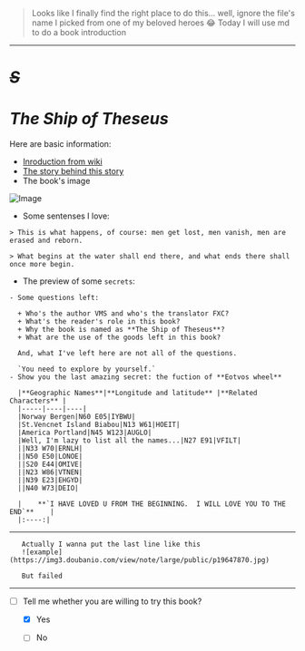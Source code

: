    > Looks like I finally find the right place to do this... well, ignore the file's name I picked from one of my beloved heroes :joy:
   > Today I will use md to do a book introduction
* * *
# *~~S~~*
# *The Ship of Theseus*
Here are basic information:
*    [Inroduction from wiki](https://en.wikipedia.org/wiki/S._(Dorst_novel))
*    [The story behind this story](https://en.wikipedia.org/wiki/Ship_of_Theseus)
*    The book's image 

![Image](http://img30.ddimg.cn/66/36/1065147600-3_e_1.jpg)
*    Some sentenses I love:
   
    > This is what happens, of course: men get lost, men vanish, men are erased and reborn.
    
    > What begins at the water shall end there, and what ends there shall once more begin.
*    The preview of some `secrets`:
     
    - Some questions left:
    
      + Who's the author VMS and who's the translator FXC?
      + What's the reader's role in this book?
      + Why the book is named as **The Ship of Theseus**?
      + What are the use of the goods left in this book?
    
      And, what I've left here are not all of the questions.
    
      `You need to explore by yourself.`
    - Show you the last amazing secret: the fuction of **Eotvos wheel**
       
      |**Geographic Names**|**Longitude and latitude** |**Related Characters** |
      |-----|----|----|
      |Norway Bergen|N60 E05|IYBWU|
      |St.Vencnet Island Biabou|N13 W61|HOEIT|
      |America Portland|N45 W123|AUGLO|
      |Well, I'm lazy to list all the names...|N27 E91|VFILT|
      ||N33 W70|ERNLH|
      ||N50 E50|LONOE|
      ||S20 E44|OMIVE|
      ||N23 W86|VTNEN|
      ||N39 E23|EHGYD|
      ||N40 W73|DEIO|
      
      |    **`I HAVE LOVED U FROM THE BEGINNING.  I WILL LOVE YOU TO THE END`**    |
      |:----:|
* * *
       Actually I wanna put the last line like this 
       ![example](https://img3.doubanio.com/view/note/large/public/p19647870.jpg)
       
       But failed
- - - -

- [ ] Tell me whether you are willing to try this book?
  - [x] Yes
  - [ ] No


[^footnote]:Finallydone
[^footnote2]:WhyIcannotusespacekey?
[^footnote3]:lookslikeitcannotshowedinthereviewpages...


